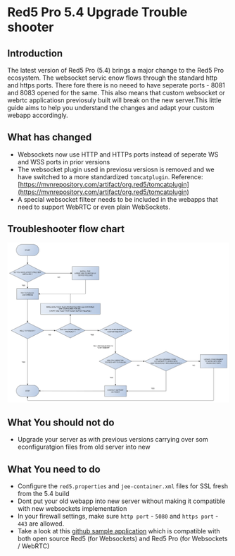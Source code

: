 # Red5 Pro 5.4 Upgrade Trouble shooter

## Introduction

The latest version of Red5 Pro (5.4) brings a major change to the Red5 Pro ecosystem. The websocket servic enow flows through the standard http and https ports. There fore there is no neeed to have seperate ports - 8081 and 8083 opened for the same. This also means that custom websocket or webrtc applicatiosn previosuly built will break on the new server.This little guide aims to help you understand the changes and adapt your custom webapp accordingly.

## What has changed

* Websockets now use HTTP and HTTPs ports instead of seperate WS and WSS ports in prior versions
* The websocket plugin used in previosu versiosn is removed and we have switched to a more standardized `tomcatplugin`. Reference: [https://mvnrepository.com/artifact/org.red5/tomcatplugin](https://mvnrepository.com/artifact/org.red5/tomcatplugin)
* A special websocket filteer needs to be included in the webapps that need to support WebRTC or even plain WebSockets.

## Troubleshooter flow chart

![New websockets trouble shooter](images/5-4-server-upgrade-troubleshooter.png)

## What You should not do

* Upgrade your server as with previous versions carrying over som econfiguratgion files from old server into new

## What You need to do

* Configure the `red5.properties` and `jee-container.xml` files for SSL fresh from the 5.4 build
* Dont put your old webapp into new server without making it compatible with new websockets implementation
* In your firewall settings, make sure `http port` - `5080` and `https port` - `443` are allowed.
* Take a look at this [github sample application](https://github.com/rajdeeprath/red5-development-series/tree/master/code-examples/server-side/red5-application-examples/simple-webrtc-streamer) which is compatible with both open source Red5 (for Websockets) and Red5 Pro (for Websockets / WebRTC)